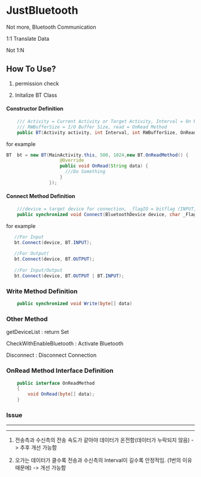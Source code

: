 # JustBluetooth
Not more, Bluetooth Communication

1:1 Translate Data

Not 1:N


## How To Use?

1. permission check

2. Initalize BT Class

#### Constructor Definition

```Java
    /// Activity = Current Activity or Target Activity, Interval = On Read Interval Time (ms),
    /// RWBufferSize = I/O Buffer Size, read = OnRead Method
    public BT(Activity activity, int Interval, int RWBufferSize, OnReadMethod read)
```

for example

```Java
BT  bt = new BT(MainActivity.this, 500, 1024,new BT.OnReadMethod() {
                    @Override
                    public void OnRead(String data) {
                      ///Do Something
                    }
                });
``` 

#### Connect Method Definition

```Java
    ///device = target device for connection, _flagIO = bitflag (INPUT, OUTPUT) for Open Stream
    public synchronized void Connect(BluetoothDevice device, char _FlagIO)
```
for example

```Java
   //For Input
   bt.Connect(device, BT.INPUT);
   
   //For Output(
   bt.Connect(device, BT.OUTPUT);
   
   //For Input/Output
   bt.Connect(device, BT.OUTPUT | BT.INPUT);
```
### Write Method Definition

```Java
    public synchronized void Write(byte[] data)
```


### Other Method
  
getDeviceList : return Set<BluetoothDevice>

CheckWithEnableBluetooth : Activate Bluetooth 

Disconnect : Disconnect Connection


### OnRead Method Interface Definition

```Java
    public interface OnReadMethod
    {
        void OnRead(byte[] data);
    }
``` 

### Issue

---

---

1. 전송측과 수신측의 전송 속도가 같아야 데이터가 온전함(데이터가 누락되지 않음) -> 추후 개선 가능함

2. 오가는 데이터가 클수록 전송과 수신측의 Interval이 길수록 안정적임. (1번의 이유 때문에) -> 개선 가능함